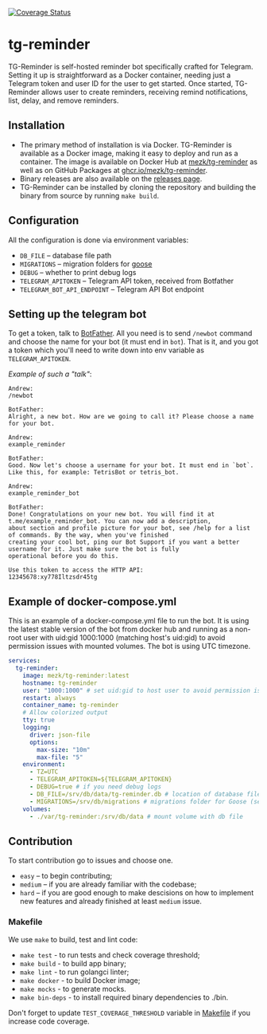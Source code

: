 [![Coverage Status](https://coveralls.io/repos/github/MEZk/tg-reminder/badge.svg?branch=master)](https://coveralls.io/github/MEZk/tg-reminder?branch=master)

# tg-reminder

TG-Reminder is self-hosted reminder bot specifically crafted for Telegram.
Setting it up is straightforward as a Docker container, needing just a Telegram token and user ID for the user to get
started.
Once started, TG-Reminder allows user to create reminders, receiving remind notifications, list, delay, and remove reminders.

## Installation

- The primary method of installation is via Docker. TG-Reminder is available as a Docker image, making it easy to deploy
  and run as a container. The image is available on Docker Hub
  at [mezk/tg-reminder](https://hub.docker.com/r/mezk/tg-reminder) as well as on GitHub Packages
  at [ghcr.io/mezk/tg-reminder](https://ghcr.io/mezk/tg-reminder).
- Binary releases are also available on the [releases page](https://github.com/mezk/tg-reminder/releases/latest).
- TG-Reminder can be installed by cloning the repository and building the binary from source by running `make build`.

## Configuration

All the configuration is done via environment variables:

- `DB_FILE` – database file path
- `MIGRATIONS` – migration folders for [goose](https://github.com/pressly/goose)
- `DEBUG` – whether to print debug logs
- `TELEGRAM_APITOKEN` – Telegram API token, received from Botfather
- `TELEGRAM_BOT_API_ENDPOINT` – Telegram API Bot endpoint

## Setting up the telegram bot

To get a token, talk to [BotFather](https://core.telegram.org/bots#6-botfather). All you need is to send `/newbot`
command and choose the name for your bot (it must end in `bot`). That is it, and you got a token which you'll need to
write down into env variable as `TELEGRAM_APITOKEN`.

_Example of such a "talk"_:

```
Andrew:
/newbot

BotFather:
Alright, a new bot. How are we going to call it? Please choose a name for your bot.

Andrew:
example_reminder

BotFather:
Good. Now let's choose a username for your bot. It must end in `bot`. Like this, for example: TetrisBot or tetris_bot.

Andrew:
example_reminder_bot

BotFather:
Done! Congratulations on your new bot. You will find it at t.me/example_reminder_bot. You can now add a description,
about section and profile picture for your bot, see /help for a list of commands. By the way, when you've finished
creating your cool bot, ping our Bot Support if you want a better username for it. Just make sure the bot is fully
operational before you do this.

Use this token to access the HTTP API:
12345678:xy778Iltzsdr45tg
```

## Example of docker-compose.yml

This is an example of a docker-compose.yml file to run the bot. It is using the latest stable version of the bot from docker hub and running as a non-root user with uid:gid 1000:1000 (matching host's uid:gid) to avoid permission issues with mounted volumes. The bot is using UTC timezone.

```yaml
services:
  tg-reminder:
    image: mezk/tg-reminder:latest
    hostname: tg-reminder
    user: "1000:1000" # set uid:gid to host user to avoid permission issues with mounted volumes
    restart: always
    container_name: tg-reminder
    # Allow colorized output
    tty: true
    logging:
      driver: json-file
      options:
        max-size: "10m"
        max-file: "5"
    environment:
      - TZ=UTC
      - TELEGRAM_APITOKEN=${TELEGRAM_APITOKEN}
      - DEBUG=true # if you need debug logs
      - DB_FILE=/srv/db/data/tg-reminder.db # location of database file. We use embedded sqlite.
      - MIGRATIONS=/srv/db/migrations # migrations folder for Goose (see Dockerfile).
    volumes:
      - ./var/tg-reminder:/srv/db/data # mount volume with db file
```

## Contribution

To start contribution go to issues and choose one.

- `easy` – to begin contributing;
- `medium` – if you are already familiar with the codebase;
- `hard` – if you are good enough to make descisions on how to implement new features and already finished at
  least `medium` issue.

### Makefile

We use `make` to build, test and lint code:

- `make test` - to run tests and check coverage threshold;
- `make build` - to build app binary;
- `make lint` - to run golangci linter;
- `make docker` - to build Docker image;
- `make mocks` - to generate mocks.
- `make bin-deps` - to install required binary dependencies to ./bin.

Don't forget to update `TEST_COVERAGE_THRESHOLD` variable in [Makefile](Makefile) if you increase code coverage.
